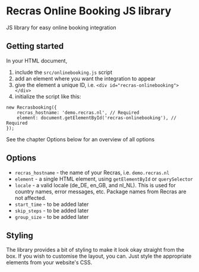 # Recras Online Booking JS library

JS library for easy online booking integration

## Getting started
In your HTML document,
1. include the `src/onlinebooking.js` script
1. add an element where you want the integration to appear
1. give the element a unique ID, i.e. `<div id="recras-onlinebooking"></div>`
1. initialize the script like this:
```
new Recrasbooking({
    recras_hostname: 'demo.recras.nl', // Required
    element: document.getElementById('recras-onlinebooking'), // Required
});
```
See the chapter Options below for an overview of all options

## Options
* `recras_hostname` - the name of your Recras, i.e. `demo.recras.nl`
* `element` - a single HTML element, using `getElementById` or `querySelector`
* `locale` - a valid locale (de_DE, en_GB, and nl_NL). This is used for country names, error messages, etc. Package names from Recras are not affected.
* `start_time` - to be added later
* `skip_steps` - to be added later
* `group_size` - to be added later

## Styling
The library provides a bit of styling to make it look okay straight from the box. If you wish to customise the layout, you can. Just style the appropriate elements from your website's CSS.  
